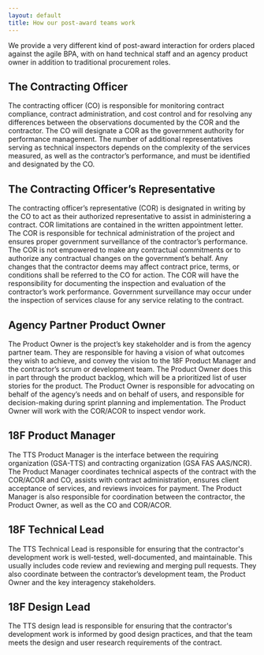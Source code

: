 ```yaml
---
layout: default
title: How our post-award teams work
---
```

We provide a very different kind of post-award interaction for orders placed against the agile BPA, with on hand technical staff and an agency product owner in addition to traditional procurement roles.

## The Contracting Officer
The contracting officer (CO) is responsible for monitoring contract compliance, contract administration, and cost control and for resolving any differences between the observations documented by the COR and the contractor. The CO will designate a COR as the government authority for performance management. The number of additional representatives serving as technical inspectors depends on the complexity of the services measured, as well as the contractor’s performance, and must be identified and designated by the CO.

## The Contracting Officer’s Representative
The contracting officer’s representative (COR) is designated in writing by the CO to act as their authorized representative to assist in administering a contract. COR limitations are contained in the written appointment letter. The COR is responsible for technical administration of the project and ensures proper government surveillance of the contractor’s performance. The COR is not empowered to make any contractual commitments or to authorize any contractual changes on the government’s behalf. Any changes that the contractor deems may affect contract price, terms, or conditions shall be referred to the CO for action. The COR will have the responsibility for documenting the inspection and evaluation of the contractor’s work performance. Government surveillance may occur under the inspection of services clause for any service relating to the contract.

## Agency Partner Product Owner

The Product Owner is the project’s key stakeholder and is from the agency partner team. They are responsible for having a vision of what outcomes they wish to achieve, and convey the vision to the 18F Product Manager and the contractor’s scrum or development team. The Product Owner does this in part through the product backlog, which will be a prioritized list of user stories for the product. The Product Owner is responsible for advocating on behalf of the agency’s needs and on behalf of users, and responsible for decision-making during sprint planning and implementation. The Product Owner will work with the COR/ACOR to inspect vendor work.

## 18F Product Manager
The TTS Product Manager is the interface between the requiring organization (GSA-TTS) and contracting organization (GSA FAS AAS/NCR). The Product Manager coordinates technical aspects of the contract with the COR/ACOR and CO, assists with contract administration, ensures client acceptance of services, and reviews invoices for payment.  The Product Manager is also responsible for coordination between the contractor, the Product Owner, as well as the CO and COR/ACOR.

## 18F Technical Lead

The TTS Technical Lead is responsible for ensuring that the contractor's development work is well-tested, well-documented, and maintainable. This usually includes code review and reviewing and merging pull requests. They also coordinate between the contractor’s development team, the Product Owner and the key interagency stakeholders.

## 18F Design Lead

The TTS design lead is responsible for ensuring that the contractor's development work is informed by good design practices, and that the team meets the design and user research requirements of the contract.

